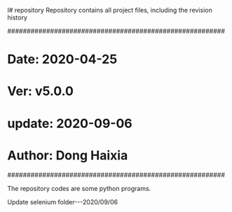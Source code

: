 I# repository
Repository contains all project files, including the revision history

########################################################
# Date: 2020-04-25
# Ver: v5.0.0
# update: 2020-09-06
# Author: Dong Haixia
########################################################

The repository codes are some python programs.

Update selenium folder---2020/09/06
